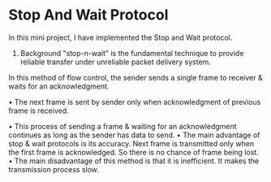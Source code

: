 # Stop And Wait Protocol

In this mini project, I have implemented the Stop and Wait protocol.

1. Background
   "stop-n-wait" is the fundamental technique to provide reliable transfer under unreliable packet delivery system.
   
 In this method of flow control, the sender sends a single frame to receiver & waits for an acknowledgment.

• The next frame is sent by sender only when acknowledgment of previous frame is received.

• This process of sending a frame & waiting for an acknowledgment continues as long as the sender has data to send. 
• The main advantage of stop & wait protocols is its accuracy. Next frame is transmitted only when the first frame is acknowledged. So there is no chance of frame being lost.
• The main disadvantage of this method is that it is inefficient. It makes the transmission process slow.
